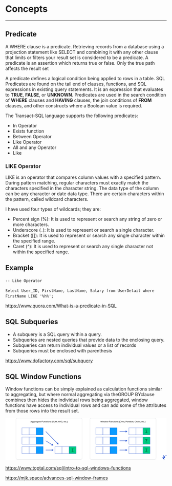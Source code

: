 # Concepts

---

## Predicate

A WHERE clause is a predicate. Retrieving records from a database using a projection statement like SELECT and combining it with any other clause that limits or filters your result set is considered to be a predicate. A predicate is an assertion which returns true or false. Only the true path affects the result set

A predicate defines a logical condition being applied to rows in a table. SQL Predicates are found on the tail end of clauses, functions, and SQL expressions in existing query statements. It is an expression that evaluates to **TRUE**, **FALSE**, or **UNKNOWN**. Predicates are used in the search condition of **WHERE** clauses and **HAVING** clauses, the join conditions of **FROM** clauses, and other constructs where a Boolean value is required.

The Transact-SQL language supports the following predicates:

- In Operator
- Exists function
- Between Operator
- Like Operator
- All and any Operator
- Like

### LIKE Operator

LIKE is an operator that compares column values with a specified pattern. During pattern matching, regular characters must exactly match the characters specified in the character string. The data type of the column can be any character or date data type. There are certain characters within the pattern, called wildcard characters.

I have used four types of wildcards; they are:

- Percent sign (%): It is used to represent or search any string of zero or more characters.
- Underscore (_): It is used to represent or search a single character.
- Bracket ([]): It is used to represent or search any single character within the specified range.
- Caret (^): It is used to represent or search any single character not within the specified range.

## Example

`-- Like Operator`

`Select User_ID, FirstName, LastName, Salary from UserDetail where FirstName LIKE '%h%';`

<https://www.quora.com/What-is-a-predicate-in-SQL>

## SQL Subqueries

- A subquery is a SQL query within a query.
- Subqueries are nested queries that provide data to the enclosing query.
- Subqueries can return individual values or a list of records
- Subqueries must be enclosed with parenthesis

<https://www.dofactory.com/sql/subquery>

## SQL Window Functions

Window functions can be simply explained as calculation functions similar to aggregating, but where normal aggregating via theGROUP BYclause combines then hides the individual rows being aggregated, window functions have access to individual rows and can add some of the attributes from those rows into the result set.

![image](media/Concepts-image1.png)

<https://www.toptal.com/sql/intro-to-sql-windows-functions>

<https://mjk.space/advances-sql-window-frames>
